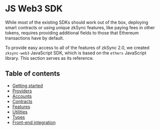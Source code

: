 # JS Web3 SDK

While most of the existing SDKs should work out of the box, deploying smart contracts or using unique zkSync features, like paying fees in other tokens, requires providing additional fields to those that Ethereum transactions have by default.

To provide easy access to all of the features of zkSync 2.0, we created `zksync-web3` JavaScript SDK, which is based on the `ethers` JavaScript library. This section serves as its reference.

## Table of contents

- [Getting started](./getting-started.md)
- [Providers](./providers.md)
- [Accounts](./account.ms)
- [Contracts](./contracts.md)
- [Features](./features.md)
- [Utilities](./utils.md)
- [Types](./types.md)
- [Front-end integration](./front-end.md)
